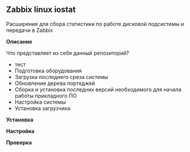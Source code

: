 **Zabbix linux iostat** 
--------
Расширение для сбора статистики по работе дисковой подсистемы и передачи в Zabbix 


**Описание**


Что представляет из себя данный репозиторий?

* тест
* Подготовка оборудования
* Загрузка последнего среза системы
* Обновление дерева портеджей
* Сборка и установка последних версий необходимого для начала работы прикладного ПО
* Настройка системы
* Установка загрузчика



**Установка**


**Настройка**


**Проверка**
